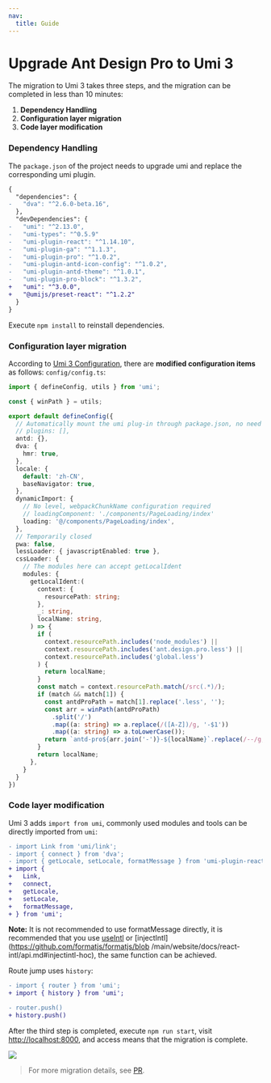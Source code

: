 ```yaml
---
nav:
  title: Guide
---
```


# Upgrade Ant Design Pro to Umi 3


The migration to Umi 3 takes three steps, and the migration can be completed in less than 10 minutes:

1. **Dependency Handling** 
1. **Configuration layer migration**
1. **Code layer modification**

### Dependency Handling

The `package.json` of the project needs to upgrade umi and replace the corresponding umi plugin.

```diff
{
  "dependencies": {
-   "dva": "^2.6.0-beta.16",
  },
  "devDependencies": {
-   "umi": "^2.13.0",
-   "umi-types": "^0.5.9"
-   "umi-plugin-react": "^1.14.10",
-   "umi-plugin-ga": "^1.1.3",
-   "umi-plugin-pro": "^1.0.2",
-   "umi-plugin-antd-icon-config": "^1.0.2",
-   "umi-plugin-antd-theme": "^1.0.1",
-   "umi-plugin-pro-block": "^1.3.2",
+   "umi": "^3.0.0",
+   "@umijs/preset-react": "^1.2.2"
  }
}
```

Execute `npm install` to reinstall dependencies.

### Configuration layer migration 

According to [Umi 3 Configuration](../config), there are **modified configuration items** as follows: `config/config.ts`:

```typescript
import { defineConfig, utils } from 'umi';

const { winPath } = utils;

export default defineConfig({
  // Automatically mount the umi plug-in through package.json, no need to mount again
  // plugins: [],
  antd: {},
  dva: {
    hmr: true,
  },
  locale: {
    default: 'zh-CN',
    baseNavigator: true,
  },
  dynamicImport: {
    // No level, webpackChunkName configuration required 
    // loadingComponent: './components/PageLoading/index'
    loading: '@/components/PageLoading/index',
  },
  // Temporarily closed
  pwa: false,
  lessLoader: { javascriptEnabled: true },
  cssLoader: {
    // The modules here can accept getLocalIdent
    modules: {
      getLocalIdent:(
        context: {
          resourcePath: string;
        },
        _: string,
        localName: string,
      ) => {
        if (
          context.resourcePath.includes('node_modules') ||
          context.resourcePath.includes('ant.design.pro.less') ||
          context.resourcePath.includes('global.less')
        ) {
          return localName;
        }
        const match = context.resourcePath.match(/src(.*)/);
        if (match && match[1]) {
          const antdProPath = match[1].replace('.less', '');
          const arr = winPath(antdProPath)
            .split('/')
            .map((a: string) => a.replace(/([A-Z])/g, '-$1'))
            .map((a: string) => a.toLowerCase());
          return `antd-pro${arr.join('-')}-${localName}`.replace(/--/g, '-');
        }
        return localName;
      },
    }
  }
})
```

### Code layer modification

Umi 3 adds `import from umi`, commonly used modules and tools can be directly imported from `umi`:

```diff
- import Link from 'umi/link';
- import { connect } from 'dva';
- import { getLocale, setLocale, formatMessage } from 'umi-plugin-react/locale';
+ import {
+   Link,
+   connect,
+   getLocale,
+   setLocale,
+   formatMessage,
+ } from 'umi';
```

**Note:** It is not recommended to use formatMessage directly, it is recommended that you use [useIntl](/zh-CN/plugins/plugin-locale#useintl) or [injectIntl](https://github.com/formatjs/formatjs/blob /main/website/docs/react-intl/api.md#injectintl-hoc), the same function can be achieved.

Route jump uses `history`:

```diff
- import { router } from 'umi';
+ import { history } from 'umi';

- router.push()
+ history.push()
```

After the third step is completed, execute `npm run start`, visit [http://localhost:8000](http://localhost:8000), and access means that the migration is complete.

![](https://gw.alipayobjects.com/zos/antfincdn/MysqNKCYyc/ae1d7e2a-3b6e-49d8-8c0a-c306840932f6.png)

> For more migration details, see [PR](https://github.com/ant-design/ant-design-pro/pull/6039).
